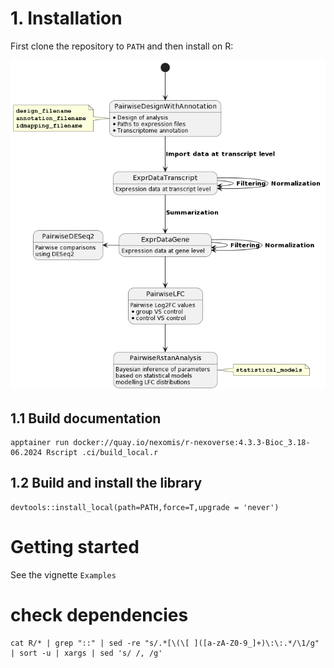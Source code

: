 # 1. Installation

First clone the repository to `PATH` and then install on R:

![schema](man/figures/schema.png)

## 1.1 Build documentation

```
apptainer run docker://quay.io/nexomis/r-nexoverse:4.3.3-Bioc_3.18-06.2024 Rscript .ci/build_local.r
```

## 1.2 Build and install the library

```
devtools::install_local(path=PATH,force=T,upgrade = 'never')
```

# Getting started 

See the vignette `Examples`


# check dependencies 

```
cat R/* | grep "::" | sed -re "s/.*[\(\[ ]([a-zA-Z0-9_]+)\:\:.*/\1/g" | sort -u | xargs | sed 's/ /, /g'
```
